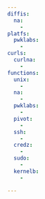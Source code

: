 ```yaml
---
diffis:
  na:
    -
platfs:
  pwklabs:
    -
curls:
  curlna:
    -
functions:
  unix:
    -
  na:
    -
  pwklabs:
    -
  pivot:
    -
  ssh:
    -
  credz:
    -
  sudo:
    -
  kernelb:
    -

---
```

